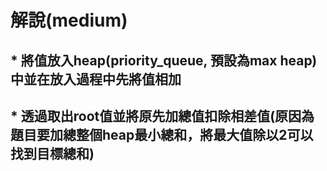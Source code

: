 # 解說(medium)

## * 將值放入heap(priority_queue, 預設為max heap)中並在放入過程中先將值相加
## * 透過取出root值並將原先加總值扣除相差值(原因為題目要加總整個heap最小總和，將最大值除以2可以找到目標總和)